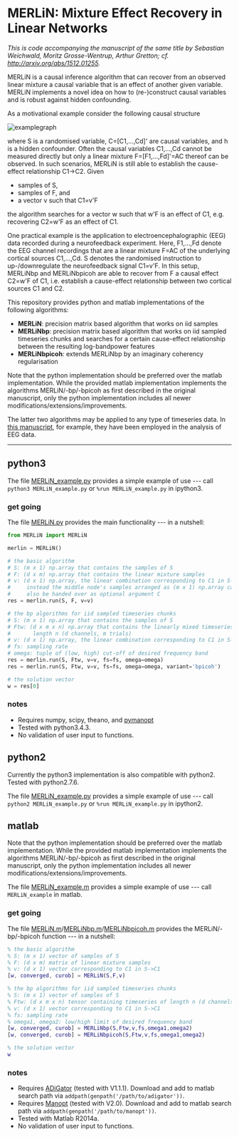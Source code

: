 # MERLiN: Mixture Effect Recovery in Linear Networks

*This is code accompanying the manuscript of the same title by Sebastian Weichwald, Moritz Grosse-Wentrup, Arthur Gretton; cf. http://arxiv.org/abs/1512.01255.*

MERLiN is a causal inference algorithm that can recover from an observed linear mixture a causal variable that is an effect of another given variable.
MERLiN implements a novel idea on how to (re-)construct causal variables and is robust against hidden confounding.

As a motivational example consider the following causal structure

![examplegraph](http://sweichwald.bplaced.net/MERLiN/examplegraph.png)

where S is a randomised variable, C=[C1,...,Cd]' are causal variables, and h is a hidden confounder.
Often the causal variables C1,...,Cd cannot be measured directly but only a linear mixture F=[F1,...,Fd]'=AC thereof can be observed.
In such scenarios, MERLiN is still able to establish the cause-effect relationship C1→C2.
Given

* samples of S,
* samples of F, and
* a vector v such that C1=v'F

the algorithm searches for a vector w such that w'F is an effect of C1, e.g. recovering C2=w'F as an effect of C1.

One practical example is the application to electroencephalographic (EEG) data recorded during a neurofeedback experiment.
Here, F1,...,Fd denote the EEG channel recordings that are a linear mixture F=AC of the underlying cortical sources C1,...,Cd.
S denotes the randomised instruction to up-/downregulate the neurofeedback signal C1=v'F.
In this setup, MERLiNbp and MERLiNbpicoh are able to recover from F a causal effect C2=w'F of C1, i.e. establish a cause-effect relationship between two cortical sources C1 and C2.

This repository provides python and matlab implementations of the following algorithms:

* **MERLiN**: precision matrix based algorithm that works on iid samples
* **MERLiNbp**: precision matrix based algorithm that works on iid sampled timeseries chunks and searches for a certain cause-effect relationship between the resulting log-bandpower features
* **MERLiNbpicoh**: extends MERLiNbp by an imaginary coherency regularisation

Note that the python implementation should be preferred over the matlab implementation. While the provided matlab implementation implements the algorithms MERLiN/-bp/-bpicoh as first described in the original manuscript, only the python implementation includes all newer modifications/extensions/improvements.

The latter two algorithms may be applied to any type of timeseries data.
In [this manuscript](http://arxiv.org/abs/1512.01255), for example, they have been employed in the analysis of EEG data.


---


## python3

The file [MERLiN_example.py](python3/MERLiN_example.py) provides a simple example of use --- call `python3 MERLiN_example.py` or `%run MERLiN_example.py` in ipython3.

### get going

The file [MERLiN.py](python3/MERLiN.py) provides the main functionality --- in a nutshell:

```python
from MERLiN import MERLiN

merlin = MERLiN()

# the basic algorithm
# S: (m x 1) np.array that contains the samples of S
# F: (d x m) np.array that contains the linear mixture samples
# v: (d x 1) np.array, the linear combination corresponding to C1 in S->C1,
#     instead the middle node's samples arranged as (m x 1) np.array can
#     also be handed over as optional argument C
res = merlin.run(S, F, v=v)

# the bp algorithms for iid sampled timeseries chunks
# S: (m x 1) np.array that contains the samples of S
# Ftw: (d x m x n) np.array that contains the linearly mixed timeseries of
#       length n (d channels, m trials)
# v: (d x 1) np.array, the linear combination corresponding to C1 in S->C1
# fs: sampling rate
# omega: tuple of (low, high) cut-off of desired frequency band
res = merlin.run(S, Ftw, v=v, fs=fs, omega=omega)
res = merlin.run(S, Ftw, v=v, fs=fs, omega=omega, variant='bpicoh')

# the solution vector
w = res[0]
```

### notes

* Requires numpy, scipy, theano, and [pymanopt](https://pymanopt.github.io/)
* Tested with python3.4.3.
* No validation of user input to functions.


## python2

Currently the python3 implementation is also compatible with python2. Tested with python2.7.6.

The file [MERLiN_example.py](python3/MERLiN_example.py) provides a simple example of use --- call `python2 MERLiN_example.py` or `%run MERLiN_example.py` in ipython2.


## matlab

Note that the python implementation should be preferred over the matlab implementation. While the provided matlab implementation implements the algorithms MERLiN/-bp/-bpicoh as first described in the original manuscript, only the python implementation includes all newer modifications/extensions/improvements.

The file [MERLiN_example.m](matlab/MERLiN_example.m) provides a simple example of use --- call `MERLiN_example` in matlab.

### get going

The file [MERLiN.m](matlab/MERLiN.m)/[MERLiNbp.m](matlab/MERLiNbp.m)/[MERLiNbpicoh.m](matlab/MERLiNbpicoh.m) provides the MERLiN/-bp/-bpicoh function --- in a nutshell:

```matlab
% the basic algorithm
% S: (m x 1) vector of samples of S
% F: (d x m) matrix of linear mixture samples
% v: (d x 1) vector corresponding to C1 in S->C1
[w, converged, curob] = MERLiN(S,F,v)

% the bp algorithms for iid sampled timeseries chunks
% S: (m x 1) vector of samples of S
% Ftw: (d x m x n) tensor containing timeseries of length n (d channels, m trials)
% v: (d x 1) vector corresponding to C1 in S->C1
% fs: sampling rate
% omega1, omega2: low/high limit of desired frequency band
[w, converged, curob] = MERLiNbp(S,Ftw,v,fs,omega1,omega2)
[w, converged, curob] = MERLiNbpicoh(S,Ftw,v,fs,omega1,omega2)

% the solution vector
w
```

### notes

* Requires [ADiGator](http://adigator.sourceforge.net/) (tested with V1.1.1). Download and add to matlab search path via `addpath(genpath('/path/to/adigator'))`.
* Requires [Manopt](http://manopt.org/) (tested with V2.0). Download and add to matlab search path via `addpath(genpath('/path/to/manopt'))`.
* Tested with Matlab R2014a.
* No validation of user input to functions.